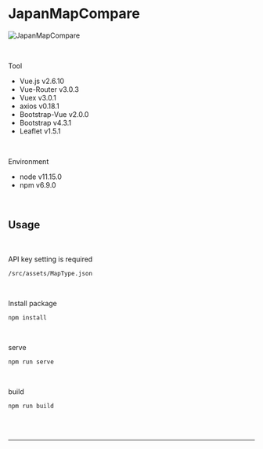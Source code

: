 # JapanMapCompare

![JapanMapCompare](img/JapanMapCompare.png)

<br>

Tool  
- Vue.js v2.6.10
- Vue-Router v3.0.3
- Vuex v3.0.1
- axios v0.18.1
- Bootstrap-Vue v2.0.0
- Bootstrap v4.3.1
- Leaflet v1.5.1

<br>

Environment
- node v11.15.0
- npm v6.9.0

<br>

## Usage

<br>

API key setting is required

```
/src/assets/MapType.json
```

<br>

Install package

```
npm install
```

<br>

serve

```
npm run serve
```

<br>

build

```
npm run build
```

<br>
<br>

---
